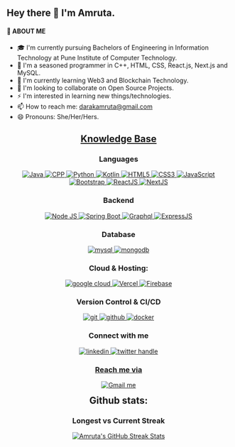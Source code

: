
## Hey there 👋 I'm Amruta.

#### 📄 ABOUT ME
- 🎓 I'm currently pursuing Bachelors of Engineering in Information Technology at Pune Institute of Computer Technology.
- 🌱 I'm a seasoned programmer in C++, HTML, CSS, React.js, Next.js and MySQL. 
- 🔭 I'm currently learning Web3 and Blockchain Technology.
- 👯 I'm looking to collaborate on Open Source Projects.
- ⚡ I'm interested in learning new things/technologies.
- 📫 How to reach me: darakamruta@gmail.com
- 😄 Pronouns: She/Her/Hers.


<h2 align="center"><u><b>Knowledge Base</b></u></h2>
<h3 align="center">Languages</h3>
<p align="center">
  <a href="https://www.java.com" target="_blank"> 
    <img src="https://img.shields.io/badge/java-%23ED8B00.svg?style=for-the-badge&logo=java&logoColor=white" alt="Java"/>
  </a>
  <a href="https://isocpp.org/" target="_blank"> 
    <img src="https://img.shields.io/badge/c++-%2300599C.svg?style=for-the-badge&logo=c%2B%2B&logoColor=white" alt="CPP"/>
  </a>
  <a href="https://www.python.org/" target="_blank">
    <img src="https://img.shields.io/badge/python-3670A0?style=for-the-badge&logo=python&logoColor=ffdd54" alt="Python"/>
  </a>
  <a href="https://kotlinlang.org/" target="_blank">
    <img src="https://img.shields.io/badge/kotlin-%237F52FF.svg?style=for-the-badge&logo=kotlin&logoColor=white" alt="Kotlin"/>
  </a>
  <a href="https://html.com/" target="_blank">
    <img src="https://img.shields.io/badge/html5-%23E34F26.svg?style=for-the-badge&logo=html5&logoColor=white"
      alt="HTML5"/>
  </a>
  <a href="https://www.w3.org/Style/CSS/Overview.en.html" target="_blank">
    <img src="https://img.shields.io/badge/css3-%231572B6.svg?style=for-the-badge&logo=css3&logoColor=white"
      alt="CSS3"/>
  </a>
  <a href="https://developer.mozilla.org/en-US/docs/Web/JavaScript" target="_blank">
    <img src="https://img.shields.io/badge/javascript-%23323330.svg?style=for-the-badge&logo=javascript&logoColor=%23F7DF1E"
      alt="JavaScript"/>
  </a>
  <a href="https://getbootstrap.com/" target="_blank">
    <img src="https://img.shields.io/badge/bootstrap-%23563D7C.svg?style=for-the-badge&logo=bootstrap&logoColor=white"
      alt="Bootstrap"/>
  </a>
  <a href="https://reactjs.org/" target="_blank">
    <img src="https://img.shields.io/badge/react-%2320232a.svg?style=for-the-badge&logo=react&logoColor=%2361DAFB"
      alt="ReactJS"/>
  </a>
    <a href="https://nextjs.org/" target="_blank">
    <img src="https://img.shields.io/badge/Next-black?style=for-the-badge&logo=next.js&logoColor=white"
      alt="NextJS"/>
  </a>
</p>
<h3 align="center">Backend</h3>
<p align="center">
<a href="https://nodejs.org/en/" target="_blank">
    <img src="https://img.shields.io/badge/node.js-6DA55F?style=for-the-badge&logo=node.js&logoColor=white" alt="Node JS">
</a>
<a href="https://spring.io/" target="_blank">
    <img src="https://img.shields.io/badge/spring%20boot-6DB33F.svg?style=for-the-badge&logo=springboot&logoColor=white" alt="Spring Boot" />
  </a>
  <a href="https://graphql.org" target="_blank">
    <img src="https://img.shields.io/badge/-GraphQL-E10098?style=for-the-badge&logo=graphql&logoColor=white" alt="Graphql" />
  </a>
  <a href="https://expressjs.com/" target="_blank">
    <img src="https://img.shields.io/badge/express.js-%23404d59.svg?style=for-the-badge&logo=express&logoColor=%2361DAFB" alt="ExpressJS" />
  </a>
  
  </a>
</p>
<h3 align="center">Database</h3>
<p align="center">
  <a href="https://www.mysql.org" target="_blank">
    <img src="https://img.shields.io/badge/MySQL-005C84?style=for-the-badge&logo=mysql&logoColor=white"
      alt="mysql"/>
  </a>
  <a href="https://www.mongodb.com/" target="_blank">
    <img src="https://img.shields.io/badge/mongodb-47A248.svg?style=for-the-badge&logo=mongodb&logoColor=white"
      alt="mongodb"/>
  </a>
</p>

<h3 align="center">Cloud & Hosting:</h3>
<p align="center">
  <a href="https://cloud.google.com/" target="_blank">
    <img  src="https://img.shields.io/badge/Google_Cloud-4285F4?style=for-the-badge&logo=google-cloud&logoColor=white" alt="google cloud"/>
  </a>
    <a href="https://vercel.com/" target="_blank">
    <img src="https://img.shields.io/badge/vercel-%23000000.svg?style=for-the-badge&logo=vercel&logoColor=white"
      alt="Vercel"/>
  </a>
    <a href="https://firebase.google.com/" target="_blank">
    <img src="https://img.shields.io/badge/firebase-%23039BE5.svg?style=for-the-badge&logo=firebase"
      alt="Firebase"/>
  </a>
</p>

<h3 align="center">Version Control & CI/CD</h3>
<p align="center">
  <a href="https://git-scm.com/" target="_blank">
    <img src="https://img.shields.io/badge/git-F05032.svg?style=for-the-badge&logo=git&logoColor=white"
      alt="git"/>
  </a>
  <a href="https://github.com/Amruta-26" target="_blank">
    <img src="https://img.shields.io/badge/github-181717.svg?style=for-the-badge&logo=github&logoColor=white" alt="github" />
  </a>
    <a href="https://www.docker.com/" target="_blank">
    <img src="https://img.shields.io/badge/docker-2496ED.svg?style=for-the-badge&logo=docker&logoColor=white"
      alt="docker"/>
  </a>
</p>

<h3 align="center">Connect with me</h3>
<p style="margin-top:10px" align="center">
    </a>
    <a  href="https://www.linkedin.com/in/amruta-darak/" target="_blank">
      <img src="https://img.shields.io/badge/Linked%20In-0A66C2.svg?style=for-the-badge&logo=linkedin&logoColor=white" alt="linkedin"/>
    </a>
    <a href="https://twitter.com/AmrutaDarak" target="_blank">
      <img src="https://img.shields.io/badge/Twitter-1DA1F2.svg?style=for-the-badge&logo=twitter&logoColor=white" alt="twitter handle"/>
</p>
<h3 align="center">Reach me via</h3>
<p align="center">
    <a href="mailto:darakamruta@gmail.com" target="_blank">
      <img src="https://img.shields.io/badge/Gmail-D14836?style=for-the-badge&logo=gmail&logoColor=white" alt="Gmail me"/>
    </a>
</p>
<div align="center">
<h2 align="center" style="margin: 5px 10px;">Github stats:</h2> 


<h3 align="center">Longest vs Current Streak </h3>
<p align="center">
<a href="https://github.com/Amruta-26/Amruta-26">
  <img align="center" src="https://github-readme-streak-stats.herokuapp.com/?user=Amruta-26&theme=gruvbox" alt="Amruta's GitHub Streak Stats"/>
</a>
</p>
